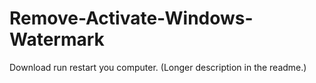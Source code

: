 # Remove-Activate-Windows-Watermark
Download run restart you computer. (Longer description in the readme.)
